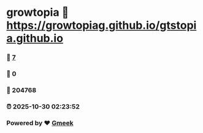 # growtopia :link: https://growtopiag.github.io/gtstopia.github.io 
### :page_facing_up: [7](https://growtopiag.github.io/gtstopia.github.io/tag.html) 
### :speech_balloon: 0 
### :hibiscus: 204768 
### :alarm_clock: 2025-10-30 02:23:52 
### Powered by :heart: [Gmeek](https://github.com/Meekdai/Gmeek)
